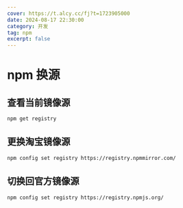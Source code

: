 ```yaml
---
cover: https://t.alcy.cc/fj?t=1723905000
date: 2024-08-17 22:30:00
category: 开发
tag: npm
excerpt: false
---
```


# npm 换源

## 查看当前镜像源

```sh
npm get registry
```

## 更换淘宝镜像源

```sh
npm config set registry https://registry.npmmirror.com/
```

## 切换回官方镜像源

```sh
npm config set registry https://registry.npmjs.org/
```
